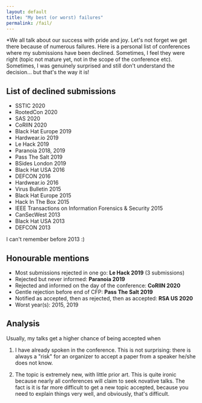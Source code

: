 ```yaml
---
layout: default
title: "My best (or worst) failures"
permalink: /fail/
---
```


*We all talk about our success with pride and joy. Let's not forget we get there because of numerous failures. Here is a personal list of conferences where my submissions have been declined. Sometimes, I feel they were right (topic not mature yet, not in the scope of the conference etc). Sometimes, I was genuinely surprised and still don't understand the decision... but that's the way it is!

## List of declined submissions

- SSTIC 2020
- RootedCon 2020
- SAS 2020
- CoRIIN 2020
- Black Hat Europe 2019
- Hardwear.io 2019
- Le Hack 2019
- Paranoia 2018, 2019
- Pass The Salt 2019
- BSides London 2019
- Black Hat USA 2016
- DEFCON 2016
- Hardwear.io 2016
- Virus Bulletin 2015
- Black Hat Europe 2015
- Hack In The Box 2015
- IEEE Transactions on Information Forensics & Security 2015
- CanSecWest 2013
- Black Hat USA 2013
- DEFCON 2013

I can't remember before 2013 :)


## Honourable mentions

- Most submissions rejected in one go: **Le Hack 2019** (3 submissions)
- Rejected but never informed: **Paranoia 2019**
- Rejected and informed on the day of the conference: **CoRIIN 2020**
- Gentle rejection before end of CFP: **Pass The Salt 2019**
- Notified as accepted, then as rejected, then as accepted: **RSA US 2020**
- Worst year(s): 2015, 2019


## Analysis

Usually, my talks get a higher chance of being accepted when

1. I have already spoken in the conference. This is not surprising: there is always a "risk" for an organizer to accept a paper from a speaker he/she does not know.

2. The topic is extremely new, with little prior art. This is quite ironic because nearly all conferences will claim to seek novative talks. The fact is it is far more difficult to get a new topic accepted, because you need to explain things very well, and obviously, that's difficult.
